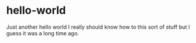 # hello-world
Just another hello world
I really should know how to this sort of stuff but I guess it was a long time ago.
